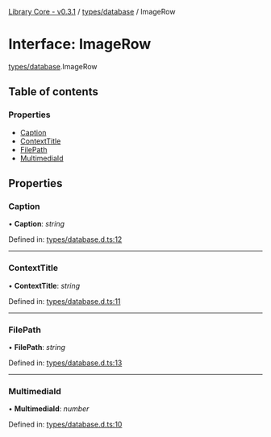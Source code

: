 [Library Core - v0.3.1](../README.md) / [types/database](../modules/types_database.md) / ImageRow

# Interface: ImageRow

[types/database](../modules/types_database.md).ImageRow

## Table of contents

### Properties

- [Caption](types_database.imagerow.md#caption)
- [ContextTitle](types_database.imagerow.md#contexttitle)
- [FilePath](types_database.imagerow.md#filepath)
- [MultimediaId](types_database.imagerow.md#multimediaid)

## Properties

### Caption

• **Caption**: *string*

Defined in: [types/database.d.ts:12](https://github.com/BenShelton/library-api/blob/master/packages/core/types/database.d.ts#L12)

___

### ContextTitle

• **ContextTitle**: *string*

Defined in: [types/database.d.ts:11](https://github.com/BenShelton/library-api/blob/master/packages/core/types/database.d.ts#L11)

___

### FilePath

• **FilePath**: *string*

Defined in: [types/database.d.ts:13](https://github.com/BenShelton/library-api/blob/master/packages/core/types/database.d.ts#L13)

___

### MultimediaId

• **MultimediaId**: *number*

Defined in: [types/database.d.ts:10](https://github.com/BenShelton/library-api/blob/master/packages/core/types/database.d.ts#L10)

